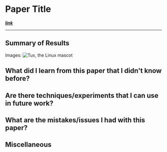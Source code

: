 

# Paper Title

***[link](https://arxiv.org/abs/2106.07475)***
___

## Summary of Results

Images: ![Tux, the Linux mascot](/assets/images/tux.png)


## What did I learn from this paper that I didn't know before?


## Are there techniques/experiments that I can use in future work?


## What are the mistakes/issues I had with this paper?


## Miscellaneous